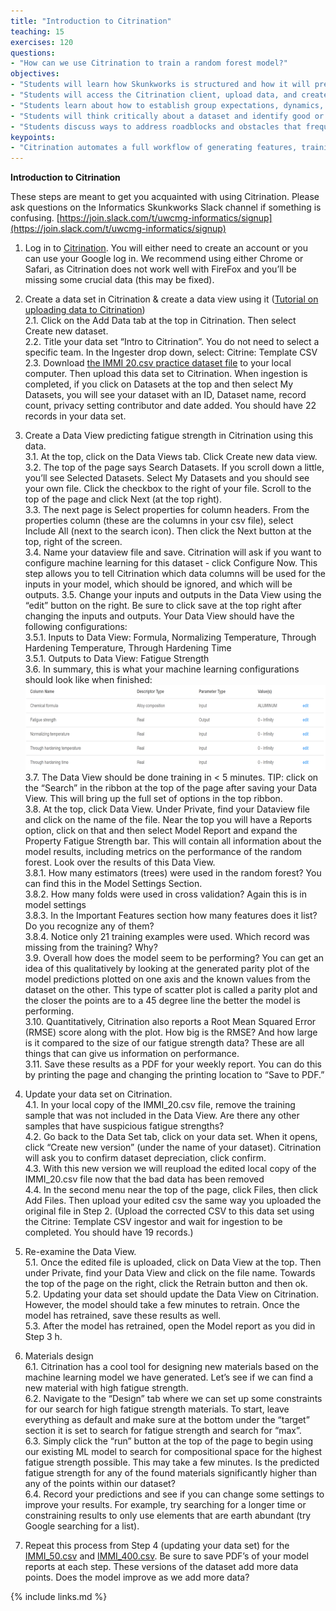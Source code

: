 ```yaml
---
title: "Introduction to Citrination"
teaching: 15
exercises: 120
questions:
- "How can we use Citrination to train a random forest model?"
objectives:
- "Students will learn how Skunkworks is structured and how it will prepare them for undergraduate research projects."
- "Students will access the Citrination client, upload data, and create a random forest model."
- "Students learn about how to establish group expectations, dynamics, communication"
- "Students will think critically about a dataset and identify good or bad data."
- "Students discuss ways to address roadblocks and obstacles that frequently arise in research"
keypoints:
- "Citrination automates a full workflow of generating features, training a model, optimizing hyperparameters, assessing performance for a random forest model"
---
```

**Introduction to Citrination**  

These steps are meant to get you acquainted with using Citrination. Please ask questions on the Informatics Skunkworks Slack channel if something is confusing. [https://join.slack.com/t/uwcmg-informatics/signup](https://join.slack.com/t/uwcmg-informatics/signup)  

1. Log in to [Citrination](https://citrination.com/). You will either need to create an account or you can use your Google log in. We recommend using either Chrome or Safari, as Citrination does not work well with FireFox and you’ll be missing some crucial data (this may be fixed).  
  
2. Create a data set in Citrination & create a data view using it ([Tutorial on uploading data to Citrination](https://youtu.be/g9DTHnIp1kQ))  
    2.1. Click on the Add Data tab at the top in Citrination. Then select Create new dataset.  
    2.2. Title your data set “Intro to Citrination”. You do not need to select a specific team.  In the Ingester drop down, select: Citrine: Template CSV  
    2.3. Download [the IMMI 20.csv practice dataset file](../data/IMMI_20.csv) to your local computer. Then upload this data set to Citrination. When ingestion is completed, if you click on Datasets at the top and then select My Datasets, you will see your dataset with an ID, Dataset name, record count, privacy setting contributor and date added. You should have 22 records in your data set.  
  
3. Create a Data View predicting fatigue strength in Citrination using this data.  
    3.1. At the top, click on the Data Views tab. Click Create new data view.  
    3.2. The top of the page says Search Datasets. If you scroll down a little, you’ll see Selected Datasets. Select My Datasets and you should see your own file. Click the checkbox to the right of your file. Scroll to the top of the page and click Next (at the top right).  
    3.3. The next page is Select properties for column headers. From the properties column (these are the columns in your csv file), select Include All (next to the search icon). Then click the Next button at the top, right of the screen.  
    3.4. Name your dataview file and save. Citrination will ask if you want to configure machine learning for this dataset - click Configure Now. This step allows you to tell Citrination which data columns will be used for the inputs in your model, which should be ignored, and which will be outputs. 
    3.5. Change your inputs and outputs in the Data View using the “edit” button on the right. Be sure to click save at the top right after changing the inputs and outputs. Your Data View should have the following configurations:  
        3.5.1. Inputs to Data View: Formula, Normalizing Temperature, Through Hardening Temperature, Through Hardening Time  
        3.5.1. Outputs to Data View: Fatigue Strength  
    3.6. In summary, this is what your machine learning configurations should look like when finished:  
![machine learning configuration](../fig/citrination_1.png "machine learning configuration")  
    3.7. The Data View should be done training in &lt; 5 minutes. TIP: click on the “Search” in the ribbon at the top of the page after saving your Data View. This will bring up the full set of options in the top ribbon.  
    3.8. At the top, click Data View. Under Private, find your Dataview file and click on the name of the file. Near the top you will have a Reports option, click on that and then select Model Report and expand the Property Fatigue Strength bar. This will contain all information about the model results, including metrics on the performance of the random forest. Look over the results of this Data View.  
        3.8.1. How many estimators (trees) were used in the random forest? You can find this in the Model Settings Section.  
        3.8.2. How many folds were used in cross validation? Again this is in model settings  
        3.8.3. In the Important Features section how many features does it list? Do you recognize any of them?  
        3.8.4. Notice only 21 training examples were used. Which record was missing from the training? Why?  
    3.9. Overall how does the model seem to be performing? You can get an idea of this qualitatively by looking at the generated parity plot of the model predictions plotted on one axis and the known values from the dataset on the other. This type of scatter plot is called a parity plot and the closer the points are to a 45 degree line the better the model is performing.  
    3.10. Quantitatively, Citrination also reports a Root Mean Squared Error (RMSE) score along with the plot. How big is the RMSE? And how large is it compared to the size of our fatigue strength data? These are all things that can give us information on performance.  
    3.11. Save these results as a PDF for your weekly report. You can do this by printing the page and changing the printing location to “Save to PDF.”  
  
4. Update your data set on Citrination.  
    4.1. In your local copy of the IMMI_20.csv file, remove the training sample that was not included in the Data View. Are there any other samples that have suspicious fatigue strengths?  
    4.2. Go back to the Data Set tab, click on your data set. When it opens, click “Create new version” (under the name of your dataset). Citrination will ask you to confirm dataset depreciation, click confirm.  
    4.3. With this new version we will reupload the edited local copy of the IMMI_20.csv  file now that the bad data has been removed  
    4.4. In the second menu near the top of the page, click Files, then click Add Files.  Then upload your edited csv the same way you uploaded the original file in Step 2. (Upload the corrected CSV to this data set using the Citrine: Template CSV ingestor and wait for ingestion to be completed. You should have 19 records.)  
  
5. Re-examine the Data View.  
    5.1. Once the edited file is uploaded, click on Data View at the top. Then under Private, find your Data View and click on the file name. Towards the top of the page on the right, click the Retrain button and then ok.  
    5.2. Updating your data set should update the Data View on Citrination. However, the model should take a few minutes to retrain. Once the model has retrained, save these results as well.  
    5.3. After the model has retrained, open the Model report as you did in Step 3 h.  
  
6. Materials design  
    6.1. Citrination has a cool tool for designing new materials based on the machine learning model we have generated. Let’s see if we can find a new material with high fatigue strength.  
    6.2. Navigate to the “Design” tab where we can set up some constraints for our search for high fatigue strength materials. To start, leave everything as default and make sure at the bottom under the “target” section it is set to search for fatigue strength and search for “max”.  
    6.3. Simply click the “run” button at the top of the page to begin using our existing ML model to search for compositional space for the highest fatigue strength possible. This may take a few minutes. Is the predicted fatigue strength for any of the found materials significantly higher than any of the points within our dataset?  
    6.4. Record your predictions and see if you can change some settings to improve your results. For example, try searching for a longer time or constraining results to only use elements that are earth abundant (try Google searching for a list).  
  
7. Repeat this process from Step 4 (updating your data set) for the [IMMI_50.csv](../data/IMMI_50.csv) and [IMMI_400.csv](../data/IMMI_400.csv). Be sure to save PDF’s of your model reports at each step. These versions of the dataset add more data points. Does the model improve as we add more data?  

{% include links.md %}

